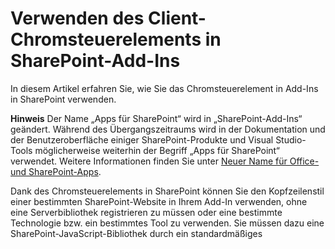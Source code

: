 
# <a name="use-the-client-chrome-control-in-sharepoint-add-ins"></a>Verwenden des Client-Chromsteuerelements in SharePoint-Add-Ins
In diesem Artikel erfahren Sie, wie Sie das Chromsteuerelement in Add-Ins in SharePoint verwenden.
 

 **Hinweis** Der Name „Apps für SharePoint“ wird in „SharePoint-Add-Ins“ geändert. Während des Übergangszeitraums wird in der Dokumentation und der Benutzeroberfläche einiger SharePoint-Produkte und Visual Studio-Tools möglicherweise weiterhin der Begriff „Apps für SharePoint“ verwendet. Weitere Informationen finden Sie unter [Neuer Name für Office- und SharePoint-Apps](new-name-for-apps-for-sharepoint#bk_newname).
 

Dank des Chromsteuerelements in SharePoint können Sie den Kopfzeilenstil einer bestimmten SharePoint-Website in Ihrem Add-In verwenden, ohne eine Serverbibliothek registrieren zu müssen oder eine bestimmte Technologie bzw. ein bestimmtes Tool zu verwenden. Sie müssen dazu eine SharePoint-JavaScript-Bibliothek durch ein standardmäßiges <script>-Tag registrieren. Sie können einen Platzhalter bereitstellen, indem Sie ein HTML- **div**-Element verwenden und das Steuerelement mit den verfügbaren Optionen weiter anpassen. Das Steuerelement erhält sein Aussehen durch die angegebene SharePoint-Website.  
 

## <a name="prerequisites-for-using-the-examples-in-this-article"></a>Voraussetzungen für die Verwendung der Beispiele in diesem Artikel
<a name="SP15Usechromecontrol_Prereq"> </a>

Um die Schritte in diesem Beispiel auszuführen, benötigen Sie Folgendes:
 

 

- Visual Studio 2015
    
 
- Eine SharePoint-Entwicklungsumgebung (Add-In-Isolierung für lokale Szenarios erforderlich)
    
 
Anweisungen zum Einrichten einer Entwicklungsumgebung, die Ihren Anforderungen entspricht, finden Sie unter [Office-Entwicklung](http://msdn.microsoft.com/library/187f8c8c-1b15-471c-80b5-69a40e67deea.aspx).
 

 

### <a name="core-concepts-to-know-before-using-the-chrome-control"></a>Kernkonzepte, die Ihnen vor der Verwendung des Chromsteuerelements bekannt sein sollten

Die folgende Tabelle enthält eine Liste von Artikeln, die das Verständnis der Konzepte erleichtern, die in einem Szenario mit dem Chromsteuerelement relevant sind.
 

 

**Tabelle 1. Kernkonzepte der Verwendung des Chromsteuerelements**


|**Titel des Artikels**|**Beschreibung**|
|:-----|:-----|
| [SharePoint-Add-Ins](sharepoint-add-ins)|Hier finden Sie Informationen über das neue Add-In-Modell in SharePoint, das es Ihnen ermöglicht, Add-Ins als kompakte, einfach zu verwendende Lösungen für Endbenutzer zu erstellen.|
| [UX-Design für SharePoint-Add-Ins](ux-design-for-sharepoint-add-ins)|Hier erfahren Sie mehr über die UX-Optionen (User eXperience, Benutzerumgebung) und Alternativen beim Erstellen von SharePoint-Add-Ins.|
| [Hostwebs, Add-In-Webs und SharePoint-Komponenten in SharePoint 2013](host-webs-add-in-webs-and-sharepoint-components-in-sharepoint-2013)|Lernen Sie den Unterschied zwischen Hostwebs und App-Webs kennen. Erfahren Sie, welche SharePoint-Komponenten in eine SharePoint-Add-In eingeschlossen werden können, welche Komponenten im Hostweb und welche im App-Web bereitgestellt werden und wie das App-Web in einer isolierten Domäne bereitgestellt wird.|

## <a name="code-example-use-the-chrome-control-in-your-cloud-hosted-add-in"></a>Codebeispiel: Verwenden des Chromsteuerelements in einem in der Cloud gehosteten Add-In
<a name="SP15Usechromecontrol_Codeexample"> </a>

Ein in der Cloud gehostetes Add-In enthält mindestens eine Remotekomponente. Weitere Informationen finden Sie unter  [Auswählen von Mustern für die Entwicklung und das Hosting Ihres Add-Ins für SharePoint](choose-patterns-for-developing-and-hosting-your-sharepoint-add-in). Um das Chromsteuerelement in einem in der Cloud gehosteten Add-In zu verwenden, führen Sie folgende Schritte aus:
 

 

1. Erstellen Sie die SharePoint-Add-In- und Remoteweb-Projekte.
    
 
2. Senden Sie Standardkonfigurationsinformationen in der Abfragezeichenfolge.
    
 
3. Fügen Sie dem Webprojekt eine Webseite hinzu.
    
 
In Abbildung 1 ist eine Remotewebseite mit dem Chromsteuerelement dargestellt.
 

 

**Abbildung 1. Remotewebseite mit dem Chromsteuerelement**

 

 
![Eine Remotewebseite mit dem Chromsteuerelement](../../images/ChromeControl_result.png)
 

### <a name="to-create-the-sharepoint-add-in-and-remote-web-projects"></a>So erstellen Sie die SharePoint-Add-In- und Remoteweb-Projekte


1. Öffnen Sie Visual Studio 2015 als Administrator. (Klicken Sie dazu im Menü **Start** mit der rechten Maustaste auf das Symbol für Visual Studio 2015, und wählen Sie **Als Administrator ausführen** aus.)
    
 
2. Erstellen Sie ein neues Projekt unter Verwendung der Vorlage **SharePoint-Add-In**.
    
    Abbildung 2 zeigt den Speicherort der Vorlage **SharePoint-Add-In** in Visual Studio 2015 unter **Vorlagen**, **Visual C#**, **Office/SharePoint**, **Office-Add-Ins**.
    

    **Abbildung 2. Visual Studio-Vorlage für SharePoint-Add-Ins**

 

  ![Speicherort der Visual Studio-Vorlage „SharePoint-Add-In“](../../images/AppForSharePointVSTemplate.PNG)
 

 

 
3. Geben Sie die URL der SharePoint-Website an, die Sie für das Debugging verwenden möchten.
    
 
4. Wählen Sie **Von Anbieter gehostet** als Option zum Hosten Ihres Add-Ins aus. Ein Codebeispiel für ein von SharePoint gehostetes Add-In finden Sie unter [SharePoint-Add-in-JSOM-BasicDataOperations](https://github.com/OfficeDev/SharePoint-Add-in-JSOM-BasicDataOperations).
    
    Nachdem der Assistent beendet wurde, sollte der **Projektmappen-Explorer** eine Struktur ähnlich wie in Abbildung 3 zeigen.
    

    **Abbildung 3: SharePoint-Add-In-Projekte im Projektmappen-Explorer**

 

  ![SharePoint-Add-In-Projekte im Projektmappen-Explorer](../../images/AppVSTemplateSolutionExplorer.jpg)
 

 

 

### <a name="to-send-default-configuration-options-in-the-query-string"></a>So senden Sie Standardkonfigurationsoptionen in der Abfragezeichenfolge


1. Öffnen Sie die Datei „Appmanifest.xml“ im Manifest-Editor.
    
 
2. Fügen Sie der Abfragezeichenfolge das **{StandardTokens}**-Token und einen zusätzlichen _SPHostTitle_-Parameter hinzu. Abbildung 4 zeigt den Manifest-Editor mit den konfigurierten Abfragezeichenfolgen-Parametern.
    
    **Abbildung 4. Manifest-Editor mit Abfragezeichenfolgen-Parametern für das Chromsteuerelement**

 

  ![Manifest-Editor mit Abfragezeichenfolge-Parametern](../../images/ChromeControl_manifest.PNG)
 

    Das Chromsteuerelement übernimmt automatisch die folgenden Werte aus der Abfragezeichenfolge:
    
 

      -  **SPHostUrl**
    
 
  -  **SPHostTitle**
    
 
  -  **SPAppWebUrl**
    
 
  -  **SPLanguage**
    
 

     **{StandardTokens} ** umfassen **SPHostUrl** und **SPAppWebUrl**.
    
 

### <a name="to-add-a-page-that-uses-the-chrome-control-in-the-web-project"></a>So fügen Sie dem Webprojekt eine Seite hinzu, in der das Chromsteuerelement verwendet wird


1. Klicken Sie mit der rechten Maustaste auf das Webprojekt, und fügen Sie ein neues Web Form hinzu.
    
 
2. Kopieren Sie das folgende Markup, und fügen Sie es in die ASPX-Seite ein. Das Markup führt folgende Aufgaben aus:
    
      - Laden der AJAX-Bibliothek aus dem Microsoft CDN (Content Delivery Network).
    
 
  - Laden der jQuery-Bibliothek aus dem Microsoft CDN.
    
 
  - Laden der Datei „SP.UI.Controls.js“ mit der jQuery-Funktion **getScript**.
    
 
  - Definieren einer Rückruffunktion für das **onCssLoaded**-Ereignis.
    
 
  - Vorbereiten der Optionen für das Chromsteuerelement.
    
 
  - Initialisieren des Chromsteuerelements.
    
 

```HTML
  <!DOCTYPE html>
<html xmlns="http://www.w3.org/1999/xhtml">
<head>
    <title>Chrome control host page</title>
    <script 
        src="//ajax.aspnetcdn.com/ajax/4.0/1/MicrosoftAjax.js" 
        type="text/javascript">
    </script>
    <script 
        type="text/javascript" 
        src="//ajax.aspnetcdn.com/ajax/jQuery/jquery-1.7.2.min.js">
    </script>      
    <script 
        type="text/javascript"
        src="ChromeLoader.js">
    </script>
<script type="text/javascript">
"use strict";

var hostweburl;

//load the SharePoint resources
$(document).ready(function () {
    //Get the URI decoded URL.
    hostweburl =
        decodeURIComponent(
            getQueryStringParameter("SPHostUrl")
    );

    // The SharePoint js files URL are in the form:
    // web_url/_layouts/15/resource
    var scriptbase = hostweburl + "/_layouts/15/";

    // Load the js file and continue to the 
    //   success handler
    $.getScript(scriptbase + "SP.UI.Controls.js", renderChrome)
});

// Callback for the onCssLoaded event defined
//  in the options object of the chrome control
function chromeLoaded() {
    // When the page has loaded the required
    //  resources for the chrome control,
    //  display the page body.
    $("body").show();
}

//Function to prepare the options and render the control
function renderChrome() {
    // The Help, Account and Contact pages receive the 
    //   same query string parameters as the main page
    var options = {
        "appIconUrl": "siteicon.png",
        "appTitle": "Chrome control add-in",
        "appHelpPageUrl": "Help.html?"
            + document.URL.split("?")[1],
        // The onCssLoaded event allows you to 
        //  specify a callback to execute when the
        //  chrome resources have been loaded.
        "onCssLoaded": "chromeLoaded()",
        "settingsLinks": [
            {
                "linkUrl": "Account.html?"
                    + document.URL.split("?")[1],
                "displayName": "Account settings"
            },
            {
                "linkUrl": "Contact.html?"
                    + document.URL.split("?")[1],
                "displayName": "Contact us"
            }
        ]
    };

    var nav = new SP.UI.Controls.Navigation(
                            "chrome_ctrl_placeholder",
                            options
                        );
    nav.setVisible(true);
}

// Function to retrieve a query string value.
// For production purposes you may want to use
//  a library to handle the query string.
function getQueryStringParameter(paramToRetrieve) {
    var params =
        document.URL.split("?")[1].split("&amp;");
    var strParams = "";
    for (var i = 0; i < params.length; i = i + 1) {
        var singleParam = params[i].split("=");
        if (singleParam[0] == paramToRetrieve)
            return singleParam[1];
    }
}
</script>
</head>

<!-- The body is initally hidden. 
     The onCssLoaded callback allows you to 
     display the content after the required
     resources for the chrome control have
     been loaded.  -->
<body style="display: none">

    <!-- Chrome control placeholder -->
    <div id="chrome_ctrl_placeholder"></div>

    <!-- The chrome control also makes the SharePoint
          Website stylesheet available to your page -->
    <h1 class="ms-accentText">Main content</h1>
    <h2 class="ms-accentText">The chrome control</h2>
    <div id="MainContent">
        This is the page's main content. 
        You can use the links in the header to go to the help, 
        account or contact pages.
    </div>
</body>
</html>
```

3. Sie können das Chromsteuerelement auch in deklarativem Code verwenden. Im folgenden Codebeispiel wird das Chromsteuerelement im HTML-Markup deklariert, ohne dass JavaScript-Code zum Konfigurieren und Initialisieren des Steuerelements verwendet wird. Das nachstehende Markup führt die folgenden Aufgaben aus:
    
      - Bereitstellen eines Platzhalters für die JavaScript-Datei „SP.UI.Controls.js“.
    
 
  - Dynamisches Laden der Datei „SP.UI.Controls.js“.
    
 
  - Bereitstellen eines Platzhalters für das Chromsteuerelement und Angeben der Optionen inline im HTML-Markup.
    
 

```HTML
  <!DOCTYPE html>
<html xmlns="http://www.w3.org/1999/xhtml">
<head>
    <title>Chrome control host page</title>
    <script 
        src="http://ajax.aspnetcdn.com/ajax/4.0/1/MicrosoftAjax.js" 
        type="text/javascript">
    </script>
    <script 
        type="text/javascript" 
        src="http://ajax.aspnetcdn.com/ajax/jQuery/jquery-1.7.2.min.js">
    </script>      
    <script type="text/javascript">
    var hostweburl;

    // Load the SharePoint resources.
    $(document).ready(function () {

        // Get the URI decoded add-in web URL.
        hostweburl =
            decodeURIComponent(
                getQueryStringParameter("SPHostUrl")
        );

        // The SharePoint js files URL are in the form:
        // web_url/_layouts/15/resource.js
        var scriptbase = hostweburl + "/_layouts/15/";

        // Load the js file and continue to the 
        // success handler.
        $.getScript(scriptbase + "SP.UI.Controls.js")
    });

    // Function to retrieve a query string value.
    // For production purposes you may want to use
    // a library to handle the query string.
    function getQueryStringParameter(paramToRetrieve) {
        var params =
            document.URL.split("?")[1].split("&amp;");
        var strParams = "";
        for (var i = 0; i < params.length; i = i + 1) {
            var singleParam = params[i].split("=");
            if (singleParam[0] == paramToRetrieve)
                return singleParam[1];
        }
    }
    </script>
</head>
<body>

    <!-- Chrome control placeholder 
           Options are declared inline.  -->
    <div 
        id="chrome_ctrl_container"
        data-ms-control="SP.UI.Controls.Navigation"  
        data-ms-options=
            '{  
                "appHelpPageUrl" : "Help.html",
                "appIconUrl" : "siteIcon.png",
                "appTitle" : "Chrome control add-in",
                "settingsLinks" : [
                    {
                        "linkUrl" : "Account.html",
                        "displayName" : "Account settings"
                    },
                    {
                        "linkUrl" : "Contact.html",
                        "displayName" : "Contact us"
                    }
                ]
             }'>
    </div>
    
    <!-- The chrome control also makes the SharePoint
          Website style sheet available to your page. -->
    <h1 class="ms-accentText">Main content</h1>
    <h2 class="ms-accentText">The chrome control</h2>
    <div id="MainContent">
        This is the page's main content. 
        You can use the links in the header to go to the help, 
        account or contact pages.
    </div>
</body>
</html>
```


    The SP.UI.Controls.js library automatically renders the control if it finds the  **data-ms-control="SP.UI.Controls.Navigation"** attribute in a **div** element.
    
 

### <a name="to-edit-the-startpage-element-in-the-add-in-manifest"></a>So bearbeiten Sie das StartPage-Element im Add-In-Manifest


1. Doppelklicken Sie im **Projektmappen-Explorer** auf die Datei **AppManifest.xml**.
    
 
2. Wählen Sie im Dropdownmenü **Startseite** die Webseite aus, auf der das Chromsteuerelement verwendet wird.
    
 

### <a name="to-build-and-run-the-solution"></a>So erstellen Sie die Lösung und führen sie aus


1. Stellen Sie sicher, dass das "SharePoint-Add-In"-Projekt als Startprojekt festgelegt ist.
    
 
2. Drücken Sie F5.
    
     **Hinweis** Wenn Sie F5 drücken, erstellt Visual Studio die Lösung, stellt das Add-In bereit und öffnet die Berechtigungsseite für das Add-In.
3. Klicken Sie auf die Schaltfläche **Vertrauen**.
    
 
4. Klicken Sie auf das Symbol des Add-Ins **ChromeControlCloudhosted**.
    
 
5. Wenn Sie das Chromsteuerelement in Webseiten verwenden, können Sie auch das SharePoint-Website-Stylesheet verwenden, das in Abbildung 4 dargestellt ist.
    
    **Abbildung 5. Auf der Seite verwendetes SharePoint-Website-Stylesheet**

 

  ![Auf einer Seite verwendetes SharePoint-Website-Stylesheet](../../images/ChromControl_stylesheet.png)
 

 

 

**Tabelle 2: Problembehandlung für die Lösung**


|**Problem**|**Lösung**|
|:-----|:-----|
|Unbehandelte Ausnahme **SP ist undefiniert**.|Stellen Sie sicher, dass Ihr Browser die Datei „SP.UI.Controls.js“ lädt.|
|Das Chromsteuerelement wird nicht ordnungsgemäß gerendert.|Das Chromsteuerelement unterstützt nur Dokumentmodi von Internet Explorer 8 und höher. Stellen Sie sicher, dass Ihr Browser Ihre Seite im Dokumentmodus von Internet Explorer 8 oder höher rendert.|
|Zertifikatfehler|Legen Sie die Eigenschaft **SSL-aktiviert** des Webprojekts auf „false“ fest. Legen Sie im SharePoint-Add-In-Projekt die Eigenschaft **Webprojekt** auf „Kein“ fest, und setzen Sie die Eigenschaft dann wieder auf den Namen des Webprojekts zurück. |

## <a name="next-steps"></a>Nächste Schritte
<a name="SP15Usechromecontrol_Nextsteps"> </a>

In diesem Artikel wird gezeigt, wie Sie das Chromsteuerelement in einem SharePoint-Add-In verwenden. Im nächsten Schritt können Sie sich über UX-Komponenten informieren, die für SharePoint-Add-Ins verfügbar sind. Nähere Einzelheiten finden Sie unter:
 

 

-  [Codebeispiel: Verwenden des Chromsteuerelements in einem in der Cloud gehosteten Add-In](http://code.msdn.microsoft.com/SharePoint-2013-Work-with-089ecc6f)
    
 
-  [Codebeispiel: Verwenden des Chromsteuerelements und der domänenübergreifenden Bibliothek (CSOM)](http://code.msdn.microsoft.com/SharePoint-2013-Use-the-97c30a2e)
    
 
-  [Codebeispiel: Verwenden des Chromsteuerelements und der domänenübergreifenden Bibliothek (REST)](http://code.msdn.microsoft.com/SharePoint-2013-Use-the-a759e9f8)
    
 
-  [Verwenden des Stylesheets einer SharePoint-Website in SharePoint-Add-Ins](use-a-sharepoint-website-s-style-sheet-in-sharepoint-add-ins)
    
 
-  [Erstellen benutzerdefinierter Aktionen zur Bereitstellung mit SharePoint-Add-Ins](create-custom-actions-to-deploy-with-sharepoint-add-ins)
    
 
-  [Erstellen von Add-In-Webparts zur Installation mit Ihrem SharePoint-Add-In](create-add-in-parts-to-install-with-your-sharepoint-add-in)
    
 

## <a name="additional-resources"></a>Zusätzliche Ressourcen
<a name="SP15Usechromecontrol_Addresources"> </a>


-  [Einrichten einer lokalen Entwicklungsumgebung für SharePoint-Add-Ins](set-up-an-on-premises-development-environment-for-sharepoint-add-ins)
    
 
-  [UX-Design für SharePoint-Add-Ins](ux-design-for-sharepoint-add-ins)
    
 
-  [Designrichtlinien für die Benutzerfreundlichkeit von Add-Ins für SharePoint](sharepoint-add-ins-ux-design-guidelines)
    
 
-  [Erstellen von UX-Komponenten in SharePoint](create-ux-components-in-sharepoint-2013)
    
 
-  [Drei Methoden für Entwurfsoptionen für SharePoint-Add-Ins](three-ways-to-think-about-design-options-for-sharepoint-add-ins)
    
 
-  [Kritische Aspekte der Architektur und der Entwicklungslandschaft für SharePoint-Add-Ins](important-aspects-of-the-sharepoint-add-in-architecture-and-development-landscape)
    
 

